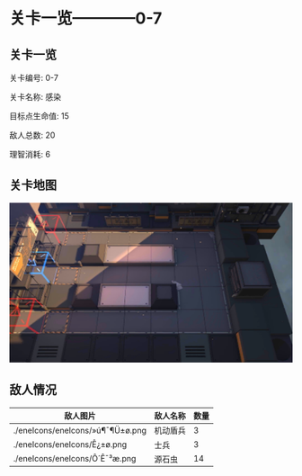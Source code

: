 # 关卡一览————0-7


## 关卡一览

关卡编号: 0-7

关卡名称: 感染

目标点生命值: 15

敌人总数: 20

理智消耗: 6


## 关卡地图
![0-7](./oprMap/0-7.png)

## 敌人情况

| 敌人图片 | 敌人名称 | 数量  |
|---------|-----|-----|
| ./eneIcons/eneIcons/»ú¶¯¶Ü±ø.png| 机动盾兵  |   3  |
| ./eneIcons/eneIcons/Ê¿±ø.png| 士兵  |   3  |
| ./eneIcons/eneIcons/Ô´Ê¯³æ.png| 源石虫  |   14  |
